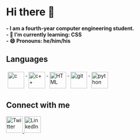 # Hi there 👋
**- I am a fourth-year computer engineering student.**<br>
**- 🌱 I’m currently learning: CSS**<br>
**- 😄 Pronouns: he/him/his**<br>  
                   
## Languages      
<p align="left">   
<a href="https://github.com/goutamthakur">
<img src="https://upload.wikimedia.org/wikipedia/commons/1/18/C_Programming_Language.svg" alt="c" width="45" style="vertical-align:top; margin:4px;">
</a>
<a href="https://github.com/goutamthakur">
<img src="https://upload.wikimedia.org/wikipedia/commons/1/18/ISO_C%2B%2B_Logo.svg" alt="c++" width="45" style="vertical-align:top; margin:4px;">
</a>
<a href="https://github.com/goutamthakur">
<img src="https://upload.wikimedia.org/wikipedia/commons/3/38/HTML5_Badge.svg" alt="HTML" width="45" style="vertical-align:top; margin:4px;">
</a>
<a href="https://github.com/goutamthakur">
<img src="https://upload.wikimedia.org/wikipedia/commons/3/3f/Git_icon.svg" alt="git" width="45" style="vertical-align:top; margin:4px;">
</a>
<a href="https://github.com/goutamthakur">
<img src="https://upload.wikimedia.org/wikipedia/commons/thumb/c/c3/Python-logo-notext.svg/1024px-Python-logo-notext.svg.png" alt="python" width="45" style="vertical-align:top; margin:4px;">
</a>
</p> 

## Connect with me  
<a href="https://twitter.com/goutamthakur25" target="_blank">
<img alt ="Twitter" src="https://www.vectorlogo.zone/logos/twitter/twitter-tile.svg" width="45" title="Twitter">
</a>
<a href="https://www.linkedin.com/in/goutamthakur/" target="_blank">
<img alt="LinkedIn" src="https://www.vectorlogo.zone/logos/linkedin/linkedin-tile.svg" width="45" title="LinkedIn">
</a>

<!---
<a href="https://goutamthakur.com/">
<img alt = "Website" src="https://cutewallpaper.org/24/world-wide-web-icon-png/1306025388.jpg" width="45">
</a>   
-->
